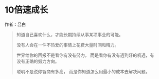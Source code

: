 # 10倍速成长

作者：吕白

> 知道自己喜欢什么，才能长期持续从事某项事业的可能。
> 
> 没有人会在一件不热爱的事情上花费大量时间和精力。
> 
> 世界给你的回报不是看你有没有努力。
> 而是看你有没有遇到好的机遇，有没有正确的努力方向。
> 
> 聪明不是说你智商有多高，
> 而是你知道怎么用最小的成本去解决问题。

